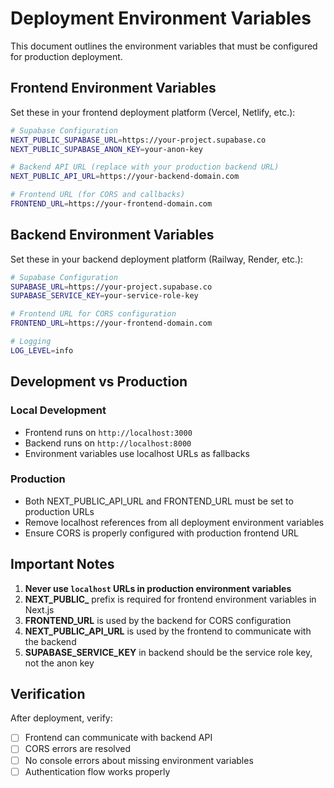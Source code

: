 # Deployment Environment Variables

This document outlines the environment variables that must be configured for production deployment.

## Frontend Environment Variables

Set these in your frontend deployment platform (Vercel, Netlify, etc.):

```bash
# Supabase Configuration
NEXT_PUBLIC_SUPABASE_URL=https://your-project.supabase.co
NEXT_PUBLIC_SUPABASE_ANON_KEY=your-anon-key

# Backend API URL (replace with your production backend URL)
NEXT_PUBLIC_API_URL=https://your-backend-domain.com

# Frontend URL (for CORS and callbacks)
FRONTEND_URL=https://your-frontend-domain.com
```

## Backend Environment Variables

Set these in your backend deployment platform (Railway, Render, etc.):

```bash
# Supabase Configuration
SUPABASE_URL=https://your-project.supabase.co
SUPABASE_SERVICE_KEY=your-service-role-key

# Frontend URL for CORS configuration
FRONTEND_URL=https://your-frontend-domain.com

# Logging
LOG_LEVEL=info
```

## Development vs Production

### Local Development
- Frontend runs on `http://localhost:3000`
- Backend runs on `http://localhost:8000`
- Environment variables use localhost URLs as fallbacks

### Production
- Both NEXT_PUBLIC_API_URL and FRONTEND_URL must be set to production URLs
- Remove localhost references from all deployment environment variables
- Ensure CORS is properly configured with production frontend URL

## Important Notes

1. **Never use `localhost` URLs in production environment variables**
2. **NEXT_PUBLIC_** prefix is required for frontend environment variables in Next.js
3. **FRONTEND_URL** is used by the backend for CORS configuration
4. **NEXT_PUBLIC_API_URL** is used by the frontend to communicate with the backend
5. **SUPABASE_SERVICE_KEY** in backend should be the service role key, not the anon key

## Verification

After deployment, verify:
- [ ] Frontend can communicate with backend API
- [ ] CORS errors are resolved
- [ ] No console errors about missing environment variables
- [ ] Authentication flow works properly